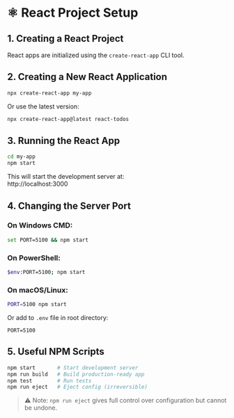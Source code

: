 # ⚛️ React Project Setup

## 1. Creating a React Project

React apps are initialized using the `create-react-app` CLI tool.

## 2. Creating a New React Application

```bash
npx create-react-app my-app
```

Or use the latest version:

```bash
npx create-react-app@latest react-todos
```

## 3. Running the React App

```bash
cd my-app
npm start
```

This will start the development server at:  
http://localhost:3000

## 4. Changing the Server Port

### On Windows CMD:
```bash
set PORT=5100 && npm start
```

### On PowerShell:
```bash
$env:PORT=5100; npm start
```

### On macOS/Linux:
```bash
PORT=5100 npm start
```

Or add to `.env` file in root directory:
```
PORT=5100
```

## 5. Useful NPM Scripts

```bash
npm start       # Start development server
npm run build   # Build production-ready app
npm test        # Run tests
npm run eject   # Eject config (irreversible)
```

> ⚠️ Note: `npm run eject` gives full control over configuration but cannot be undone.
